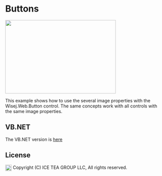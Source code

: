 Buttons
====

<img src="../Support/Images/buttons.png" width="350" height="233">

This example shows how to use the several image properties with the Wisej.Web.Button control. The same concepts work with all controls with the same image properties.

VB.NET
------
The VB.NET version is [here](https://github.com/iceteagroup/wisej-examples-vb/tree/main/Buttons)

License
-------
<img src="http://iceteagroup.com/wp-content/uploads/2017/01/Square-64x64-trasp.png" height="20" align="top"> Copyright (C) ICE TEA GROUP LLC, All rights reserved.
